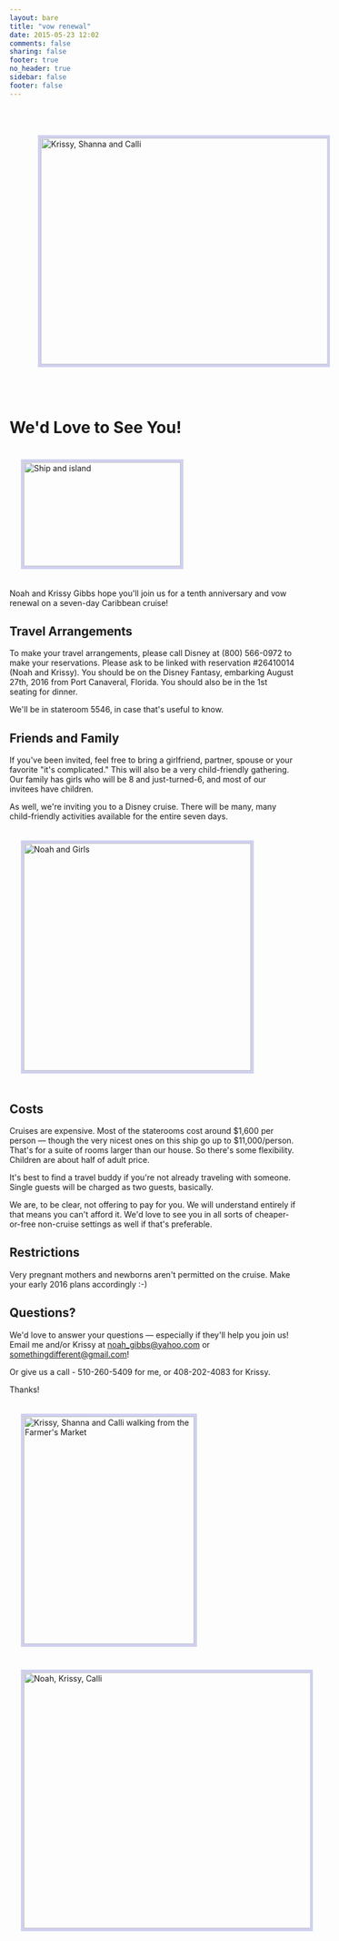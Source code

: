 ```yaml
---
layout: bare
title: "vow renewal"
date: 2015-05-23 12:02
comments: false
sharing: false
footer: true
no_header: true
sidebar: false
footer: false
---
```


<img src="/images/2013-Krissy-Girls.jpg" width="640" height="398" alt="Krissy, Shanna and Calli" style="border: 5px solid #D0D0F0; margin: 50px"></img>

<h1>We'd Love to See You!</h1>

<img class="pull-right" src="/images/ship-and-island.jpeg" width="276" height="183" alt="Ship and island" style="border: 5px solid #D0D0F0; margin: 20px;"></img>

Noah and Krissy Gibbs hope you'll join us for a tenth
anniversary and vow renewal on a seven-day Caribbean cruise!

<h2>Travel Arrangements</h2>

To make your travel arrangements, please
call Disney at (800) 566-0972 to make your reservations.
Please ask to be linked with reservation #26410014 (Noah and Krissy). You should be on
the Disney Fantasy, embarking August 27th, 2016 from Port Canaveral, Florida. You
should also be in the 1st seating for dinner.

We'll be in stateroom 5546, in case that's useful to know.

<h2>Friends and Family</h2>

If you've been invited, feel free to bring a girlfriend, partner, spouse
or your favorite "it's complicated." This will also be a very child-friendly
gathering. Our family has girls who will be 8 and just-turned-6, and most of
our invitees have children.

As well, we're inviting you to a Disney cruise. There will be many, many child-friendly activities
available for the entire seven days.

<img class="pull-left" src="/images/2013-Noah-Girls.jpg" width="400" height="400" alt="Noah and Girls" style="border: 5px solid #D0D0F0; margin: 20px;"></img>

<h2>Costs</h2>

Cruises are expensive. Most of the staterooms cost around $1,600 per
person &mdash; though the very nicest ones on this ship go up to
$11,000/person. That's for a suite of rooms larger than our house. So
there's some flexibility. Children are about half of adult price.

It's best to find a travel buddy if you're not already traveling with
someone. Single guests will be charged as two guests, basically.

We are, to be clear, not offering to pay for you. We will understand
entirely if that means you can't afford it. We'd love to see you in
all sorts of cheaper-or-free non-cruise settings as well if that's
preferable.

<h2>Restrictions</h2>

Very pregnant mothers and newborns aren't permitted on the cruise. Make
your early 2016 plans accordingly :-)

<h2> Questions? </h2>

We'd love to answer your questions &mdash; especially if they'll help you join us!
Email me and/or Krissy at noah_gibbs@yahoo.com or somethingdifferent@gmail.com!

Or give us a call - 510-260-5409 for me, or 408-202-4083 for Krissy.

Thanks!

<img class="pull-left" src="/images/2014-KSC-Walking.jpg" width="300" height="400" alt="Krissy, Shanna and Calli walking from the Farmer's Market" style="border: 5px solid #D0D0F0; margin: 20px;"></img><img class="pull-left" src="/images/2014-NKC-Faces.jpg" width="550" height="450" alt="Noah, Krissy, Calli" style="border: 5px solid #D0D0F0; margin: 20px;"></img>
